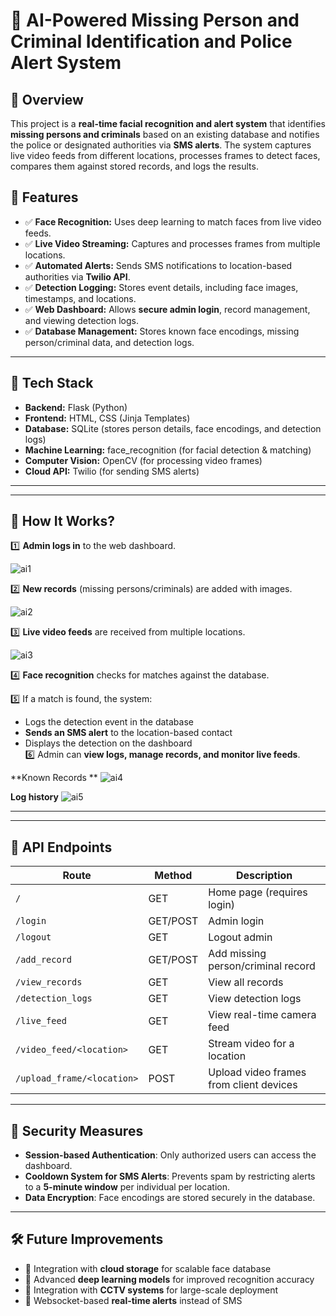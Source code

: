 # **📌 AI-Powered Missing Person and Criminal Identification and Police Alert System**

## **🔹 Overview**
This project is a **real-time facial recognition and alert system** that identifies **missing persons and criminals** based on an existing database and notifies the police or designated authorities via **SMS alerts**. The system captures live video feeds from different locations, processes frames to detect faces, compares them against stored records, and logs the results.

## **🔹 Features**
- ✅ **Face Recognition:** Uses deep learning to match faces from live video feeds.
- ✅ **Live Video Streaming:** Captures and processes frames from multiple locations.
- ✅ **Automated Alerts:** Sends SMS notifications to location-based authorities via **Twilio API**.
- ✅ **Detection Logging:** Stores event details, including face images, timestamps, and locations.
- ✅ **Web Dashboard:** Allows **secure admin login**, record management, and viewing detection logs.
- ✅ **Database Management:** Stores known face encodings, missing person/criminal data, and detection logs.

---

## **🚀 Tech Stack**
- **Backend:** Flask (Python)
- **Frontend:** HTML, CSS (Jinja Templates)
- **Database:** SQLite (stores person details, face encodings, and detection logs)
- **Machine Learning:** face_recognition (for facial detection & matching)
- **Computer Vision:** OpenCV (for processing video frames)
- **Cloud API:** Twilio (for sending SMS alerts)

---




---

## **📌 How It Works?**
1️⃣ **Admin logs in** to the web dashboard.  

![ai1](https://github.com/user-attachments/assets/095d9220-554d-409d-a4bc-53c9397c2a9d)

2️⃣ **New records** (missing persons/criminals) are added with images. 

![ai2](https://github.com/user-attachments/assets/44d164ab-0c13-46e5-b1f9-047668bec2c0)

3️⃣ **Live video feeds** are received from multiple locations.  


![ai3](https://github.com/user-attachments/assets/e8c7761b-26b2-4d79-936b-495ba10cb02e)

4️⃣ **Face recognition** checks for matches against the database.  

5️⃣ If a match is found, the system:
   - Logs the detection event in the database  
   - **Sends an SMS alert** to the location-based contact  
   - Displays the detection on the dashboard  
6️⃣ Admin can **view logs, manage records, and monitor live feeds**.

**Known Records **
![ai4](https://github.com/user-attachments/assets/2b94a1f7-5932-4ad8-8dbc-b8f74610493a) 

**Log history**
![ai5](https://github.com/user-attachments/assets/aff5a715-1a8d-4b42-aa71-978bf2631b64)



---



---

## **📌 API Endpoints**
| Route               | Method | Description |
|---------------------|--------|-------------|
| `/`                | GET    | Home page (requires login) |
| `/login`           | GET/POST | Admin login |
| `/logout`          | GET    | Logout admin |
| `/add_record`      | GET/POST | Add missing person/criminal record |
| `/view_records`    | GET    | View all records |
| `/detection_logs`  | GET    | View detection logs |
| `/live_feed`       | GET    | View real-time camera feed |
| `/video_feed/<location>` | GET | Stream video for a location |
| `/upload_frame/<location>` | POST | Upload video frames from client devices |

---

## **🔐 Security Measures**
- **Session-based Authentication**: Only authorized users can access the dashboard.  
- **Cooldown System for SMS Alerts**: Prevents spam by restricting alerts to a **5-minute window** per individual per location.  
- **Data Encryption**: Face encodings are stored securely in the database.  

---

## **🛠 Future Improvements**
- 🔹 Integration with **cloud storage** for scalable face database  
- 🔹 Advanced **deep learning models** for improved recognition accuracy  
- 🔹 Integration with **CCTV systems** for large-scale deployment  
- 🔹 Websocket-based **real-time alerts** instead of SMS  

